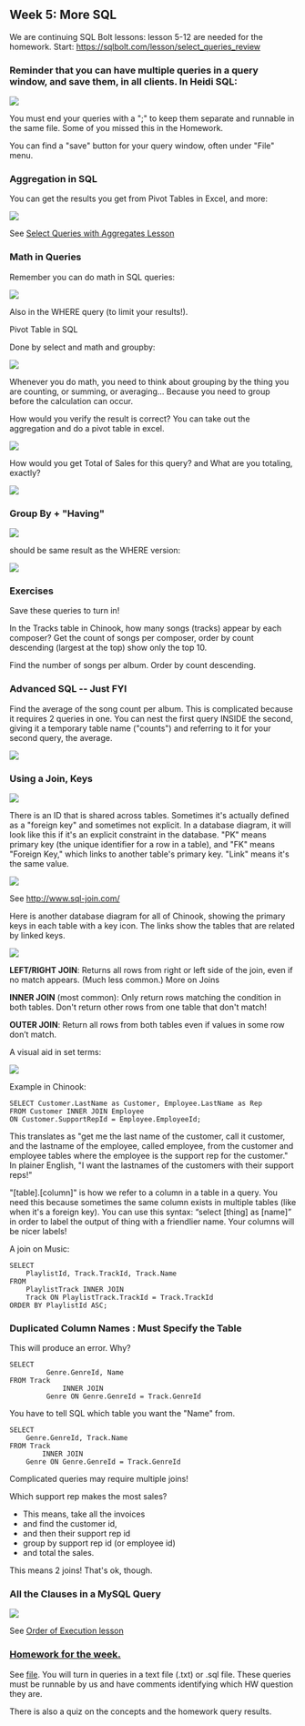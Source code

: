 
## Week 5: More SQL

We are continuing SQL Bolt lessons: lesson 5-12 are needed for the homework.  Start: https://sqlbolt.com/lesson/select_queries_review

### Reminder that you can have multiple queries in a query window, and save them, in all clients.  In Heidi SQL:

<img src="assets/Readme-16f9c.png">

You must end your queries with a ";" to keep them separate and runnable in the same file.  Some of you missed this in the Homework.

You can find a "save" button for your query window, often under "File" menu.


### Aggregation in SQL

You can get the results you get from Pivot Tables in Excel, and more:

<img src="assets/Readme-2d9ca.png">

See [Select Queries with Aggregates Lesson](https://sqlbolt.com/lesson/select_queries_with_aggregates)


### Math in Queries

Remember you can do math in SQL queries:

<img src="assets/Readme-38c69.png">

Also in the WHERE query (to limit your results!).

Pivot Table in SQL

Done by select and math and groupby:

<img src="assets/Readme-0b397.png">

Whenever you do math, you need to think about grouping by the thing you are counting, or summing, or averaging...  Because you need to group before the calculation can occur.

How would you verify the result is correct?  You can take out the aggregation and do a pivot table in excel.

<img src="assets/Readme-dc929.png">

How would you get Total of Sales for this query?  and What are you totaling, exactly?

<img src="assets/Readme-fe3a9.png">

### Group By + "Having"


<img src="assets/Readme-8fe8b.png">

should be same result as the WHERE version:

<img src="assets/Readme-ae657.png">

### Exercises

Save these queries to turn in!

In the Tracks table in Chinook, how many songs (tracks) appear by each composer?  Get the count of songs per composer, order by count descending (largest at the top) show only the top 10.

Find the number of songs per album.  Order by count descending.

### Advanced SQL -- Just FYI

Find the average of the song count per album.  This is complicated because it requires 2 queries in one. You can nest the first query INSIDE the second, giving it a temporary table name ("counts") and referring to it for your second query, the average.

<img src="assets/Readme-adf7c.png">

### Using a Join, Keys

<img src="assets/Readme-c5575.png">

There is an ID that is shared across tables.  Sometimes it's actually defined as a "foreign key" and sometimes not explicit.  In a database diagram, it will look like this if it's an explicit constraint in the database. "PK" means primary key (the unique identifier for a row in a table), and "FK" means "Foreign Key," which links to another table's primary key. "Link" means it's the same value.

<img src="assets/Readme-d6f0d.png">

See http://www.sql-join.com/

Here is another database diagram for all of Chinook, showing the primary keys in each table with a key icon.  The links show the tables that are related by linked keys.

<img src="assets/Readme-9ef30.png">

**LEFT/RIGHT JOIN**: Returns all rows from right or left side of the join, even if no match appears. (Much less common.)
More on Joins

**INNER JOIN** (most common): Only return rows
matching the condition in both tables.  Don't return other rows from one table that don't match!

**OUTER JOIN**: Return all rows from both tables even
if values in some row don’t match.

A visual aid in set terms:

<img src="assets/Readme-2144c.png">

Example in Chinook:

````
SELECT Customer.LastName as Customer, Employee.LastName as Rep
FROM Customer INNER JOIN Employee
ON Customer.SupportRepId = Employee.EmployeeId;
````

This translates as "get me the last name of the customer, call it customer, and the lastname of the employee, called employee, from the customer and employee tables where the employee is the support rep for the customer."  In plainer English,  "I want the lastnames of the customers with their support reps!"

"[table].[column]" is how we refer to a column in a table in a query.  You need this because sometimes the same column exists in multiple tables (like when it's a foreign key).
You can use this syntax: “select [thing] as [name]” in order to label the output of thing with a friendlier name. Your columns will be nicer labels!

A join on Music:

````
SELECT
    PlaylistId, Track.TrackId, Track.Name
FROM
    PlaylistTrack INNER JOIN
    Track ON PlaylistTrack.TrackId = Track.TrackId
ORDER BY PlaylistId ASC;
````

### Duplicated Column Names : Must Specify the Table

This will produce an error.  Why?

````
SELECT
         Genre.GenreId, Name
FROM Track
             INNER JOIN
         Genre ON Genre.GenreId = Track.GenreId
````

You have to tell SQL which table you want the "Name" from.

````
SELECT
    Genre.GenreId, Track.Name
FROM Track
        INNER JOIN
    Genre ON Genre.GenreId = Track.GenreId
````

Complicated queries may require multiple joins!

Which support rep makes the most sales?

* This means, take all the invoices
* and find the customer id,
* and then their support rep id
* group by support rep id (or employee id)
* and total the sales.

This means 2 joins!  That's ok, though.


###  All the Clauses in a MySQL Query

<img src="assets/Readme-48581.png">

See [Order of Execution lesson](https://sqlbolt.com/lesson/select_queries_order_of_execution)


### [Homework for the week.](Homework.md)

See [file](Homework.md). You will turn in queries in a text file (.txt) or .sql file.  These queries must be runnable by us and have comments identifying which HW question they are.

There is also a quiz on the concepts and the homework query results.
